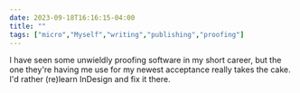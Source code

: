 ---date: 2023-09-18T16:16:15-04:00title: ""tags: ["micro","Myself","writing","publishing","proofing"]---I have seen some unwieldly proofing software in my short career, but the one they're having me use for my newest acceptance really takes the cake. I'd rather (re)learn InDesign and fix it there.